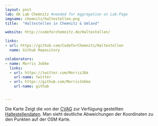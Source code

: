 ```yaml
---
layout: post
lab: OK Lab Chemnitz #needed for Aggregation on Lab-Page
imgname: chemnitz/haltestellen.png
title:  "Haltestellen in Chemnitz & Umland"

website: http://codeforchemnitz.de/Haltestellen/

links:
- url: https://github.com/CodeforChemnitz/Haltestellen
  name: Github Repository

colaborators:
- name: Morris Jobke
  links:
  - url: https://twitter.com/MorrisJbk
    url-name: twitter
  - url: https://github.com/MorrisJobke
    url-name: github


---
```


Die Karte Zeigt die von der [CVAG](http://cvag.de/) zur Verfügung gestellten [Haltestellendaten][]. Man sieht deutliche Abweichungen der Koordinaten zu den Punkten auf der OSM Karte.

[Haltestellendaten]: http://www.cvag.de/eza/mis/stations?minLat=0&maxLat=100&minLon=0&maxLon=100